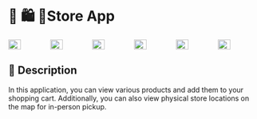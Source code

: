 <h1> 🏪 🛍️ 🛒Store App </h1>

<div style="display: flex">
    <img src="https://github.com/AliGhzz/StoreApp/assets/77566367/50964fb9-8dbe-4373-bd51-5570aae1d2e9" style="width: 30%;">
    <img src="https://github.com/AliGhzz/StoreApp/assets/77566367/ef3673a4-3380-4b31-9fe5-5c5b7b7e9ede" style="width: 30%;">
    <img src="https://github.com/AliGhzz/StoreApp/assets/77566367/25426c86-23b0-4a65-9da5-75a3e0e9cdf6" style="width: 30%;">
    <img src="https://github.com/AliGhzz/StoreApp/assets/77566367/72af9518-a2e7-464d-bb89-9114ff462c81" style="width: 30%;">
    <img src="https://github.com/AliGhzz/StoreApp/assets/77566367/cd4c8853-6d83-42d8-bf1e-f4736ec213da" style="width: 30%;">
    <img src="https://github.com/AliGhzz/StoreApp/assets/77566367/d89e29ea-755b-4076-aaec-0bfa9934e423" style="width: 30%;">
</div>


<h2>📝 Description</h2>
In this application, you can view various products and add them to your shopping cart. Additionally, you can also view physical store locations on the map for in-person pickup.
